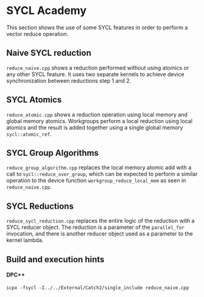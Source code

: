 # SYCL Academy

This section shows the use of some SYCL features in order to perform a vector
reduce operation.

## Naive SYCL reduction

`reduce_naive.cpp` shows a reduction performed without using atomics or
any other SYCL feature. It uses two separate kernels to achieve device
synchronization between reductions step 1 and 2.

## SYCL Atomics

`reduce_atomic.cpp` shows a reduction operation using local memory and
global memory atomics. Workgroups perform a local reduction using local atomics
and the result is added together using a single global memory 
`sycl::atomic_ref`.

## SYCL Group Algorithms

`reduce_group_algorithm.cpp` replaces the local memory atomic add with a call
to `sycl::reduce_over_group`, which can be expected to perform a similar operation
to the device function `workgroup_reduce_local_mem` as seen in
`reduce_naive.cpp`.

## SYCL Reductions

`reduce_sycl_reduction.cpp` replaces the entire logic of the reduction with a
SYCL reducer object. The reduction is a parameter of the `parallel_for`
invocation, and there is another reducer object used as a parameter to the
kernel lambda.

## Build and execution hints
#### DPC++
```
icpx -fsycl -I../../External/Catch2/single_include reduce_naive.cpp
```